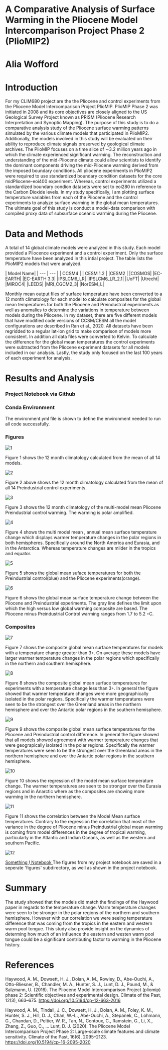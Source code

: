 
# A Comparative Analysis of Surface Warming in the Pliocene Model Intercomparison Project Phase 2 (PlioMIP2)
# Alia Wofford
# Introduction

For my CLIM680 project are the the Pliocene and control experiments from the Pliocene Model Intercomparison Project PlioMIP. PlioMIP Phase 2 was  initiated  in  2008  and its core objectives are closely aligned to the US  Geological  Survey  Project  known as  PRISM  (Pliocene  Research  Interpretation  and  Synoptic Mapping). The purpose of this study is to do a comparative analysis study of the Pliocene surface warming patterns simulated by the various climate models that participated in PlioMIP2. Additionally, the models involved in this study will be evaluated on their ability to reproduce climate signals preserved by geological climate archives. The PlioMIP focuses on a time slice of ∼3.2 million years ago in which the climate experienced significant warming. The reconstruction and understanding of the mid-Pliocene climate could allow scientists to  identify  the  dominant  components  driving the mid-Pliocene warming derived from the imposed boundary conditions. All pliocene experiments in PlioMIP2 were required to use standardized boundary condition datasets for the core midPliocene-eoi400 experiment. Whereas, control experiments utilized a standardized boundary condion datasets were set to eoi280 in reference to the Carbon Dioxide levels. In my study specifically, I am plotting surface temperature variables from each of the Pliocene and the control experiments to analyze surface warming in the global mean temperatures. The ultimate goal of this study is conduct a model-data comparison with compiled proxy data of subsurface oceanic warming during the Pliocene.


# Data and Methods
A total of 14 global climate models were analyzed in this study. Each model provided a Pliocence experiment and a control experiment. Only the surface temperature have been analyzed in this intial project. The table lists the PlioMIP2 models that were analyzed.

| Model Name|
| --- | --- |
| CCSM4  |
| CESM 1.2 | 
|CESM2 |
|COSMOS|
|EC-EARTH|
|EC-EARTH 3.3|
|IPSLCM6_LR|
|IPSLCM6_LR_2.1|
|UoFT|
|Utrecht|
|MIROC4|
|LEEDS|
|MRI_CGCM2_3|
|NorESM_L|


Monthly mean output files of surface temperature have been converted to a 12 month climatology for each model to calculate composites for the global mean temperatures for both the Pliocene and Preindustrial experiments.as well as anomalies to determine the variations in temperature between models during the Pliocene. In my dataset, there are five different models that have modified code versions of CCSM/CESM all the model configurations are  described in Ran et al., 2020. All datasets have been regridded to a regular lat-lon grid to make comparison of models more consistent. In addition all data files were converted to Kelvin. To calculate the difference for the global mean temperatures the control experiments were subtracted from the Pliocene experiment datasets for all models included in our analysis. Lastly, the study only focused on the last 100 years of each experiment for analysis.

# Results and Analysis

### Project Notebook via Github
### Conda Environment 
The environment.yml file is shown to define the environment needed to run all code successfully. 

### Figures

![1](https://github.com/aliawofford1/aliawofford1.github.io/blob/main/docs/assets/12_Panel_Monthly_GlobalMean_Pliocene.png?raw=true)

Figure 1 shows the 12 month climatology calculated from the mean of all 14 models.

![2](https://github.com/aliawofford1/aliawofford1.github.io/blob/main/docs/assets/12_Panel_Monthly_GlobalMean_Control.png?raw=true)

Figure 2 above shows the 12 month climatology calculated from the mean of all 14 Preindustrial control experiments.

![3](https://github.com/aliawofford1/aliawofford1.github.io/blob/main/docs/assets/12_Panel_Monthly_GlobalMean_Difference.png?raw=true)

Figure 3 shows the 12 month climatology of the multi-model mean Pliocene Preindustrial control warming. The warming is polar amplified.

![4](https://github.com/aliawofford1/aliawofford1.github.io/blob/main/docs/assets/Multi_model_ann_mean_SurTemp.png?raw=true)

Figure 4 shows the multi model mean , annual mean surface temperature change which displays warmer temperature changes in the polar regions in both hemispheres. Specifically around the North America and Eurasia, and in the Antarctica. Whereas temperature changes are milder in the tropics and equator.

![5](https://github.com/aliawofford1/aliawofford1.github.io/blob/main/docs/assets/Global_Mean_SAT_SCATTER.png?raw=true)

Figure 5 shows the global mean suface temperatures for both the Preindustrial control(blue) and the Pliocene experiments(orange).

![6](https://github.com/aliawofford1/aliawofford1.github.io/blob/main/docs/assets/Global_Mean_tempchange_scatter.png?raw=true)

Figure 6 shows the global mean surface temperature change between the Pliocene and Preindustrial experiments. The gray line defines the limit upon which the high versus low global warming composite are based. The Pliocene minus Preindustrial Control warming ranges from 1.7 to 5.2 ◦C.
 
### Composites


![7](https://github.com/aliawofford1/aliawofford1.github.io/blob/main/docs/assets/CompGlobalmean_surf_temp_high.png?raw=true)

Figure 7 shows the composite global mean surface temperatures for models with a temperature change greater than 3◦. On average these models have larger warmer temperature changes in the polar regions which specifically in the northern and southern hemisphere.

![8](https://github.com/aliawofford1/aliawofford1.github.io/blob/main/docs/assets/CompGlobalmean_surf_temp_low.png?raw=true)

Figure 8 shows the composite global mean surface temperatures for experiments with a temperature change less than 3◦. In general the figure showed that warmer temperature changes were more geographically isolated in the polar regions. Specifically the warmer temperatures were seen to be the strongest over the Greenland areas in the northern hemisphere and over the Antartic polar regions in the southern hemisphere.


![9](https://github.com/aliawofford1/aliawofford1.github.io/blob/main/docs/assets/CompGlobalmean_surf_temp_diff.png?raw=true)

Figure 9 shows the composite global mean surface temperatures for the Pliocene and Preindustrial control difference. In general the figure showed that all models showed agreement with warmer temperature changes that were geograpically isolated in the polar regions. Specifically the warmer temperatures were seen to be the strongest over the Greenland areas in the northern hemisphere and over the Antartic polar regions in the southern hemisphere.

![10](https://github.com/aliawofford1/aliawofford1.github.io/blob/main/docs/assets/Regression_Model_Mean_SurfaceTemperature_Change.png?raw=true)

Figure 10 shows the regression of the model mean surface temperature change. The warmer temperatures are seen to be stronger over the Eurasia regions and in Anarctic where as the composites are showing more warming in the northern hemisphere.


![11](https://github.com/aliawofford1/aliawofford1.github.io/blob/main/docs/assets/Correlation_between_ModelMean_SurfaceTemperatures.png?raw=true)

Figure 11 shows the correlation between the Model Mean surface temperatures. Contrary to the regression the correlation that most of the variance in the degree of Pliocene minus Preindustrial global mean warming is coming from model differences in the degree of tropical warming, particularly in the Atlantic and Indian Oceans, as well as the western and southern Pacific.



![12](https://github.com/aliawofford1/aliawofford1.github.io/blob/main/docs/assets/CompGlobalmean_surf_temp_diff_weight.png?raw=true)

<a href="http://www.something.com"> Something </a>
!<a href="https://github.com/aliawofford1/aliawofford1.github.io/blob/8ab2294dac0a9a050a9fb8501aef801884a52220/Clim680_project_plots.ipynb"> Notebook </a>
The figures from my project notebook are saved in a seperate 'figures' subdirectory, as well as shown in the project notebook.
# Summary
The study showed that the models did match the findings of the Haywood paper in regards to the temperature change. Warm temperature changes were seen to be stronger in the polar regions of the northern and southern hemisphere. However with our correlation we were seeing temperature difference that was coming from the tropics in the eastern and western warm pool tongue. This study also provide insight on the dynamics of determing how much of an influence the eastern and westen warm pool tongue could be a significant contributing factor to warming in the Pliocene history. 

# References
Haywood, A. M., Dowsett, H. J., Dolan, A. M., Rowley, D., Abe-Ouchi, A., Otto-Bliesner, B., Chandler, M. A., Hunter, S. J., Lunt, D. J., Pound, M., &amp; Salzmann, U. (2016). The Pliocene Model Intercomparison Project (pliomip) phase 2: Scientific  objectives and experimental design. Climate of the Past, 12(3), 663–675. https://doi.org/10.5194/cp-12-663-2016 

Haywood, A. M., Tindall, J. C., Dowsett, H. J., Dolan, A. M., Foley, K. M., Hunter, S. J., Hill, D. J., Chan, W.-L., Abe-Ouchi, A., Stepanek, C., Lohmann, G., Chandan, D., Peltier, W. R., Tan, N., Contoux, C., Ramstein, G., Li, X., Zhang, Z., Guo, C., … Lunt, D. J. (2020). The Pliocene Model Intercomparison Project Phase 2: Large-scale climate features and climate sensitivity. Climate of the Past, 16(6), 2095–2123. https://doi.org/10.5194/cp-16-2095-2020 

